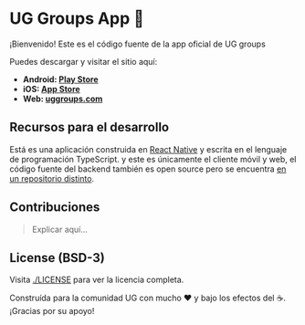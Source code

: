 # UG Groups App 🐝

¡Bienvenido! Este es el código fuente de la app oficial de UG groups

Puedes descargar y visitar el sitio aquí:

- **Android: [Play Store](https://play.google.com/store/apps/)**
- **iOS: [App Store](https://apps.apple.com/us/app/)**
- **Web: [uggroups.com](https://uggroups.com)**

## Recursos para el desarrollo

Está es una aplicación construida en [React Native](https://reactnative.dev/) y escrita en el lenguaje de programación TypeScript. y este es únicamente el cliente móvil y web, el código fuente del backend también es open source pero se encuentra [en un repositorio distinto](https://github.com/UG-groups/UG-Groups-backend).

## Contribuciones

> Explicar aquí...

<!--
**Rules:**

- We may not respond to your issue or PR.
- We may close an issue or PR without much feedback.
- We may lock discussions or contributions if our attention is getting DDOSed.
- We're not going to provide support for build issues.

**Guidelines:**

- Check for existing issues before filing a new one please.
- Open an issue and give some time for discussion before submitting a PR.
- Stay away from PRs like...
  - Changing "Post" to "Skeet."
  - Refactoring the codebase, eg to replace mobx with redux or something.
  - Adding entirely new features without prior discussion.

Remember, we serve a wide community of users. Our day to day involves us constantly asking "which top priority is our top priority." If you submit well-written PRs that solve problems concisely, that's an awesome contribution. Otherwise, as much as we'd love to accept your ideas and contributions, we really don't have the bandwidth. That's what forking is for!

## Forking guidelines

You have our blessing 🪄✨ to fork this application! However, it's very important to be clear to users when you're giving them a fork.

Please be sure to:

- Change all branding in the repository and UI to clearly differentiate from Bluesky.
- Change any support links (feedback, email, terms of service, etc) to your own systems.
- Replace any analytics or error-collection systems with your own so we don't get super confused. -->

## License (BSD-3)

Visita [./LICENSE](./LICENSE) para ver la licencia completa.

Construída para la comunidad UG con mucho ❤️ y bajo los efectos del ☕️. ¡Gracias por su apoyo!
